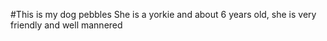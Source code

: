 #This is my dog pebbles
She is a yorkie and about 6 years old, she is very friendly and well mannered
